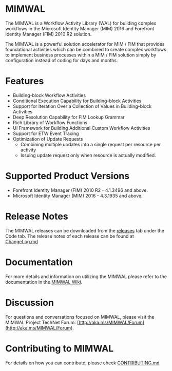# MIMWAL

The MIMWAL is a Workflow Activity Library (WAL) for building complex workflows in the Microsoft Identity Manager (MIM) 2016 and Forefront Identity Manager (FIM) 2010 R2 solution.

The MIMWAL is a powerful solution accelerator for MIM / FIM that provides foundational activities which can be combined to create complex workflows to implement business processes within a MIM / FIM solution simply by configuration instead of coding for days and months.

# Features

 * Building-block Workflow Activities
 * Conditional Execution Capability for Building-block Activities
 * Support for Iteration Over a Collection of Values in Building-block Activities
 * Deep Resolution Capability for FIM Lookup Grammar
 * Rich Library of Workflow Functions
 * UI Framework for Building Additional Custom Workflow Activities
 * Support for ETW Event Tracing
 * Optimization of Update Requests
	 * Combining multiple updates into a single request per resource per activity
	 * Issuing update request only when resource is actually modified.

# Supported Product Versions

 * Forefront Identity Manager (FIM) 2010 R2 - 4.1.3496 and above.
 * Microsoft Identity Manager (MIM) 2016 - 4.3.1935 and above.


# Release Notes

The MIMWAL releases can be downloaded from the [releases](https://github.com/Microsoft/MIMWAL/releases) tab under the Code tab. The release notes of each release can be found at [ChangeLog.md](https://github.com/Microsoft/MIMWAL/blob/master/ChangeLog.md)


# Documentation

For more details and information on utilizing the MIMWAL please refer to the documentation in the [MIMWAL Wiki](https://github.com/Microsoft/MIMWAL/wiki).

# Discussion

For questions and conversations focused on MIMWAL, please visit the MIMWAL Project TechNet Forum: [http://aka.ms/MIMWAL/Forum](http://aka.ms/MIMWAL/Forum).

# Contributing to MIMWAL

For details on how you can contribute, please check [CONTRIBUTING.md](https://github.com/Microsoft/MIMWAL/blob/master/CONTRIBUTING.md)